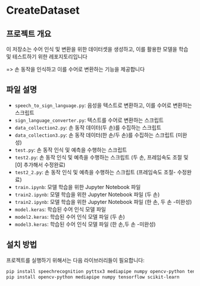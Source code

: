 # CreateDataset

## 프로젝트 개요
이 저장소는 수어 인식 및 변환을 위한 데이터셋을 생성하고, 이를 활용한 모델을 학습 및 테스트하기 위한 레포지토리입니다

=> 손 동작을 인식하고 이를 수어로 변환하는 기능을 제공합니다

 
## 파일 설명
- `speech_to_sign_language.py`: 음성을 텍스트로 변환하고, 이를 수어로 변환하는 스크립트
- `sign_language_converter.py`: 텍스트를 수어로 변환하는 스크립트
- `data_collection2.py`: 손 동작 데이터(두 손)를 수집하는 스크립트
- `data_collection3.py`: 손 동작 데이터(한 손/두 손)를 수집하는 스크립트 (미완성)
- `test.py`: 손 동작 인식 및 예측을 수행하는 스크립트
- `test2.py`: 손 동작 인식 및 예측을 수행하는 스크립트 (두 손, 프레임속도 조절 및 [0] 추가해서 수정완료)
- `test2_2.py`: 손 동작 인식 및 예측을 수행하는 스크립트 (프레임속도 조절- 수정완료)
- `train.ipynb`: 모델 학습을 위한 Jupyter Notebook 파일
- `train2.ipynb`: 모델 학습을 위한 Jupyter Notebook 파일 (두 손)
- `train2.ipynb`: 모델 학습을 위한 Jupyter Notebook 파일 (한 손, 두 손 -미완성)
- `model.keras`: 학습된 수어 인식 모델 파일
- `model2.keras`: 학습된 수어 인식 모델 파일 (두 손)
- `model3.keras`: 학습된 수어 인식 모델 파일 (한 손,두 손 -미완성)

## 설치 방법
프로젝트를 실행하기 위해서는 다음 라이브러리들이 필요합니다:

```bash
pip install speechrecognition pyttsx3 mediapipe numpy opencv-python tensorflow
pip install opencv-python mediapipe numpy tensorflow scikit-learn

